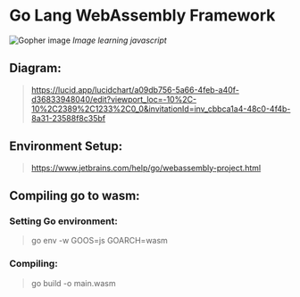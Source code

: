 # Go Lang WebAssembly Framework

![Gopher image](https://raw.githubusercontent.com/egonelbre/gophers/10cc13c5e29555ec23f689dc985c157a8d4692ab/vector/projects/surfing-js.svg)
*Image learning javascript*

## Diagram:
> https://lucid.app/lucidchart/a09db756-5a66-4feb-a40f-d36833948040/edit?viewport_loc=-10%2C-10%2C2389%2C1233%2C0_0&invitationId=inv_cbbca1a4-48c0-4f4b-8a31-23588f8c35bf

## Environment Setup:
> https://www.jetbrains.com/help/go/webassembly-project.html

## Compiling go to wasm:
### Setting Go environment:
> go env -w GOOS=js GOARCH=wasm
### Compiling:
> go build -o main.wasm
